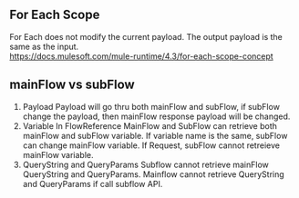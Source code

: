 ## For Each Scope 
For Each does not modify the current payload. The output payload is the same as the input.  
https://docs.mulesoft.com/mule-runtime/4.3/for-each-scope-concept 

## mainFlow vs subFlow
1. Payload
   Payload will go thru both mainFlow and subFlow, if subFlow change the payload, then mainFlow response payload will be changed. 
2. Variable
   In FlowReference MainFlow and SubFlow can retrieve both mainFlow and subFlow variable. If variable name is the same, subFlow can change mainFlow variable. 
   If Request, subFlow cannot retreieve mainFlow variable. 
3. QueryString and QueryParams
   Subflow cannot retrieve mainFlow QueryString and QueryParams. Mainflow cannot retrieve QueryString and QueryParams if call subflow API. 

   
